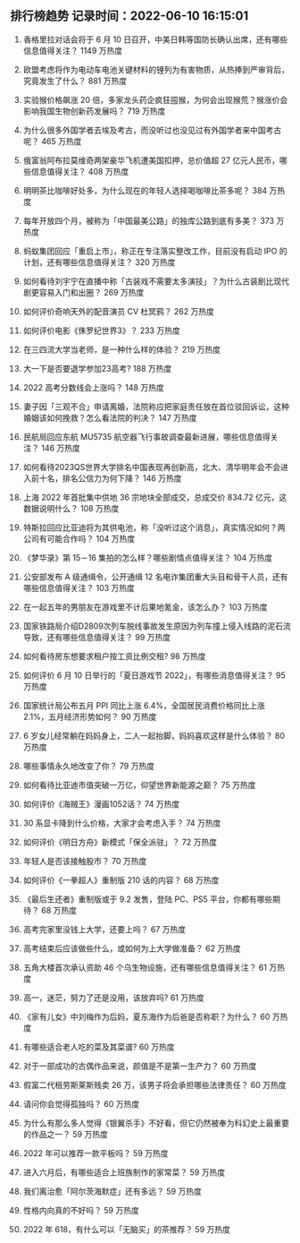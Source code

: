 
## 排行榜趋势 记录时间：2022-06-10 16:15:01
  
  1. 香格里拉对话会将于 6 月 10 日召开，中美日韩等国防长确认出席，还有哪些信息值得关注？ 1149 万热度
    
  2. 欧盟考虑将作为电动车电池关键材料的锂列为有害物质，从热捧到严审背后，究竟发生了什么？ 881 万热度
    
  3. 实验猴价格飙涨 20 倍，多家龙头药企疯狂囤猴，为何会出现猴荒？猴涨价会影响我国生物创新药发展吗？ 719 万热度
    
  4. 为什么很多外国学者去埃及考古，而没听过也没见过有外国学者来中国考古呢？ 465 万热度
    
  5. 俄富翁阿布拉莫维奇两架豪华飞机遭美国扣押，总价值超 27 亿元人民币，哪些信息值得关注？ 408 万热度
    
  6. 明明茶比咖啡好处多，为什么现在的年轻人选择喝咖啡比茶多呢？ 384 万热度
    
  7. 每年开放四个月，被称为「中国最美公路」的独库公路到底有多美？ 373 万热度
    
  8. 蚂蚁集团回应「重启上市」，称正在专注落实整改工作，目前没有启动 IPO 的计划，还有哪些信息值得关注？ 320 万热度
    
  9. 如何看待刘宇宁在直播中称「古装戏不需要太多演技」？为什么古装剧比现代剧更容易入门和出圈？ 269 万热度
    
  10. 如何评价奇响天外的配音演员 CV 杜冥鸦？ 262 万热度
    
  11. 如何评价电影《侏罗纪世界3》？ 233 万热度
    
  12. 在三四流大学当老师，是一种什么样的体验？ 219 万热度
    
  13. 大一下是否要退学参加23高考? 188 万热度
    
  14. 2022 高考分数线会上涨吗？ 148 万热度
    
  15. 妻子因「三观不合」申请离婚，法院称应把家庭责任放在首位驳回诉讼，这种婚姻该如何挽救？怎么看法院的判决？ 147 万热度
    
  16. 民航局回应东航 MU5735 航空器飞行事故调查最新进展，哪些信息值得关注？ 146 万热度
    
  17. 如何看待2023QS世界大学排名中国表现再创新高，北大、清华明年会不会进入前十名，排名公信力为何下降？ 146 万热度
    
  18. 上海 2022 年首批集中供地 36 宗地块全部成交，总成交价 834.72 亿元，这数据说明什么？ 108 万热度
    
  19. 特斯拉回应比亚迪将为其供电池，称「没听过这个消息」，真实情况如何？两公司有可能合作吗？ 104 万热度
    
  20. 《梦华录》第 15－16 集拍的怎么样？哪些剧情点值得关注？ 104 万热度
    
  21. 公安部发布 A 级通缉令，公开通缉 12 名电诈集团重大头目和骨干人员，还有哪些信息值得关注？ 103 万热度
    
  22. 在一起五年的男朋友在游戏里不计后果地氪金，该怎么办？ 103 万热度
    
  23. 国家铁路局介绍D2809次列车脱线事故发生原因为列车撞上侵入线路的泥石流导致，还有哪些信息值得关注？ 99 万热度
    
  24. 如何看待房东想要求租户按工资比例交租? 98 万热度
    
  25. 如何评价 6 月 10 日举行的「夏日游戏节 2022」，有哪些消息值得关注？ 95 万热度
    
  26. 国家统计局公布五月 PPI 同比上涨 6.4%，全国居民消费价格同比上涨 2.1%，五月经济形势如何？ 90 万热度
    
  27. 6 岁女儿经常躺在妈妈身上，二人一起抬脚，妈妈喜欢这样是什么体验？ 80 万热度
    
  28. 哪些事情永久地改变了你？ 79 万热度
    
  29. 如何看待比亚迪市值突破一万亿，仰望世界新能源之巅？ 75 万热度
    
  30. 如何评价《海贼王》漫画1052话？ 74 万热度
    
  31. 30 系显卡降到什么价格，大家才会考虑入手？ 74 万热度
    
  32. 如何评价《明日方舟》新模式「保全派驻」？ 72 万热度
    
  33. 年轻人是否该接触股市？ 70 万热度
    
  34. 如何评价《一拳超人》重制版 210 话的内容？ 68 万热度
    
  35. 《最后生还者》重制版或于 9.2 发售，登陆 PC、PS5 平台，你都有哪些期待？ 68 万热度
    
  36. 高考完家里没钱上大学，还要上吗？ 67 万热度
    
  37. 高考结束后应该做些什么，或如何为上大学做准备？ 62 万热度
    
  38. 五角大楼首次承认资助 46 个乌生物设施，还有哪些信息值得关注？ 61 万热度
    
  39. 高一，迷茫，努力了还是没用，该放弃吗? 61 万热度
    
  40. 《家有儿女》中刘梅作为后妈，夏东海作为后爸是否称职？为什么？ 60 万热度
    
  41. 有哪些适合老人吃的菜及其菜谱? 60 万热度
    
  42. 对于一部成功的古偶作品来说，颜值是不是第一生产力？ 60 万热度
    
  43. 假富二代租劳斯莱斯贱卖 26 万，该男子将会承担哪些法律责任？ 60 万热度
    
  44. 请问你会觉得孤独吗？ 60 万热度
    
  45. 为什么有那么多人觉得《银翼杀手》不好看，但它仍然被奉为科幻史上最重要的作品之一？ 59 万热度
    
  46. 2022 年可以推荐一款平板吗？ 59 万热度
    
  47. 进入六月后，有哪些适合上班族制作的家常菜？ 59 万热度
    
  48. 我们离治愈「阿尔茨海默症」还有多远？ 59 万热度
    
  49. 性格内向真的不好吗？ 59 万热度
    
  50. 2022 年 618，有什么可以「无脑买」的茶推荐？ 59 万热度
    